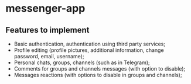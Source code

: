﻿# messenger-app
## Features to implement
- Basic authentication, authentication using third party services;
- Profile editing (profile pictures, additional information, change password, email, username);
- Personal chats, groups, channels (such as in Telegram);
- Comments for groups and channels messages (with option to disable);
- Messages reactions (with options to disable in groups and channels);